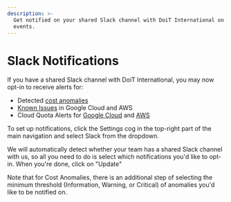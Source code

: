 ```yaml
---
description: >-
  Get notified on your shared Slack channel with DoiT International on important
  events.
---
```


# Slack Notifications

If you have a shared Slack channel with DoiT International, you may now opt-in to receive alerts for:

* Detected [cost anomalies](../anomaly-detection/cloud-anomalies.md)
* [Known Issues](../tickets/cloud-infrastructure-known-issues.md) in Google Cloud and AWS
* Cloud Quota Alerts for [Google Cloud](https://help.doit-intl.com/google-cloud/google-cloud-quotas) and [AWS](https://help.doit-intl.com/amazon-web-services/aws-quotas)

To set up notifications, click the Settings cog in the top-right part of the main navigation and select Slack from the dropdown.

We will automatically detect whether your team has a shared Slack channel with us, so all you need to do is select which notifications you'd like to opt-in. When you're done, click on "Update"

Note that for Cost Anomalies, there is an additional step of selecting the minimum threshold (Information, Warning, or Critical) of anomalies you'd like to be notified on.
